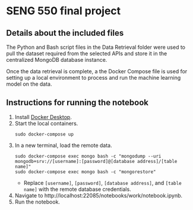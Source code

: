 # SENG 550 final project

## Details about the included files

The Python and Bash script files in the Data Retrieval folder were used to pull the dataset required from the selected APIs and store it in the centralized MongoDB database instance.

Once the data retrieval is complete, a the Docker Compose file is used for setting up a local environment to process and run the machine learning model on the data.

## Instructions for running the notebook

1. Install [Docker Desktop](https://www.docker.com/products/docker-desktop).
2. Start the local containers.
   ```
   sudo docker-compose up
   ```
3. In a new terminal, load the remote data.
   ```
   sudo docker-compose exec mongo bash -c "mongodump --uri mongodb+srv://[username]:[password]@[database address]/[table name]"
   sudo docker-compose exec mongo bash -c "mongorestore"
   ```
    - Replace `[username]`, `[password]`, `[database address]`, and `[table name]` with the remote database credentials.
4. Navigate to http://localhost:22085/notebooks/work/notebook.ipynb.
5. Run the notebook.
